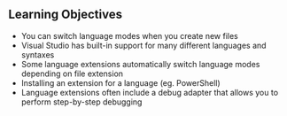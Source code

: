 ## Learning Objectives

* You can switch language modes when you create new files
* Visual Studio has built-in support for many different languages and syntaxes
* Some language extensions automatically switch language modes depending on file extension
* Installing an extension for a language (eg. PowerShell)
* Language extensions often include a debug adapter that allows you to perform step-by-step debugging